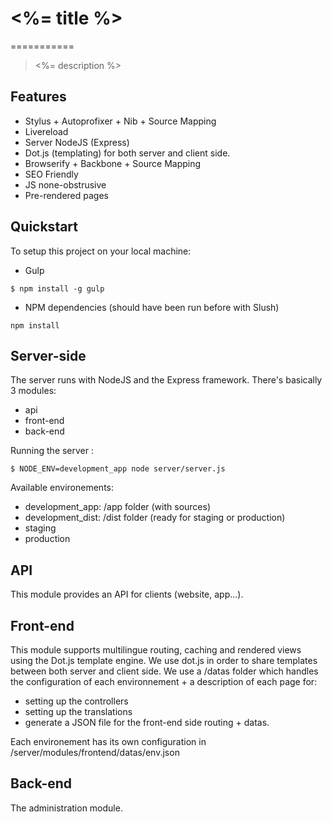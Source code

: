 # <%= title %>
===========

> <%= description %>

## Features
- Stylus + Autoprofixer + Nib + Source Mapping
- Livereload
- Server NodeJS (Express)
- Dot.js (templating) for both server and client side.
- Browserify + Backbone + Source Mapping
- SEO Friendly
- JS none-obstrusive
- Pre-rendered pages

## Quickstart
To setup this project on your local machine:

- Gulp
```
$ npm install -g gulp
```

- NPM dependencies (should have been run before with Slush)
```
npm install
```

## Server-side

The server runs with NodeJS and the Express framework. There's basically 3 modules:
- api
- front-end
- back-end

Running the server :

```
$ NODE_ENV=development_app node server/server.js
```

Available environements:

- development_app: /app folder (with sources)
- development_dist: /dist folder (ready for staging or production)
- staging
- production

## API

This module provides an API for clients (website, app...).

## Front-end

This module supports multilingue routing, caching and rendered views using the Dot.js template engine.
We use dot.js in order to share templates between both server and client side. 
We use a /datas folder which handles the configuration of each environnement + a description of each page for:
- setting up the controllers
- setting up the translations
- generate a JSON file for the front-end side routing + datas.

Each environement has its own configuration in /server/modules/frontend/datas/env.json

## Back-end

The administration module.